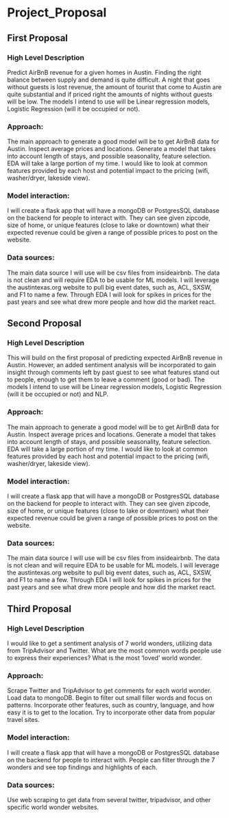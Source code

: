 # Project_Proposal

## First Proposal

### High Level Description

Predict AirBnB revenue for a given homes in Austin.  Finding the right balance between supply and demand is quite difficult.  A night that goes without guests is lost revenue, the amount of tourist that come to Austin are quite substantial and if priced right the amounts of nights without guests will be low.  The models I intend to use will be Linear regression models, Logistic Regression (will it be occupied or not).  

### Approach:

The main approach to generate a good model will be to get AirBnB data for Austin.  Inspect average prices and locations.  Generate a model that takes into account length of stays, and possible seasonality, feature selection. EDA will take a large portion of my time.  I would like to look at common features provided by each host and potential impact to the pricing (wifi, washer/dryer, lakeside view).

### Model interaction:

I will create a flask app that will have a mongoDB or PostgresSQL database on the backend for people to interact with.  They can see given zipcode, size of home, or unique features (close to lake or downtown) what their expected revenue could be given a range of possible prices to post on the website. 

### Data sources:

The main data source I will use will be csv files from insideairbnb.  The data is not clean and will require EDA to be usable for ML models.  I will leverage the austintexas.org website to pull big event dates, such as, ACL, SXSW, and F1 to name a few.  Through EDA I will look for spikes in prices for the past years and see what drew more people and how did the market react. 

## Second Proposal

### High Level Description

This will build on the first proposal of predicting expected AirBnB revenue in Austin.  However, an added sentiment analysis will be incorporated to gain insight through comments left by past guest to see what features stand out to people, enough to get them to leave a comment (good or bad).  The models I intend to use will be Linear regression models, Logistic Regression (will it be occupied or not) and NLP.  

### Approach:

The main approach to generate a good model will be to get AirBnB data for Austin.  Inspect average prices and locations.  Generate a model that takes into account length of stays, and possible seasonality, feature selection. EDA will take a large portion of my time.  I would like to look at common features provided by each host and potential impact to the pricing (wifi, washer/dryer, lakeside view).

### Model interaction:

I will create a flask app that will have a mongoDB or PostgresSQL database on the backend for people to interact with.  They can see given zipcode, size of home, or unique features (close to lake or downtown) what their expected revenue could be given a range of possible prices to post on the website.  

### Data sources:

The main data source I will use will be csv files from insideairbnb.  The data is not clean and will require EDA to be usable for ML models.  I will leverage the austintexas.org website to pull big event dates, such as, ACL, SXSW, and F1 to name a few.  Through EDA I will look for spikes in prices for the past years and see what drew more people and how did the market react.


## Third Proposal

### High Level Description

I would like to get a sentiment analysis of 7 world wonders, utilizing data from TripAdvisor and Twitter.  What are the most common words people use to express their experiences? What is the most ‘loved’ world wonder.    

### Approach:

Scrape Twitter and TripAdvisor to get comments for each world wonder.  Load data to mongoDB.  Begin to filter out small filler words and focus on patterns. Incorporate other features, such as country, language, and how easy it is to get to the location.  Try to incorporate other data from popular travel sites.

### Model interaction:

I will create a flask app that will have a mongoDB or PostgresSQL database on the backend for people to interact with.  People can filter through the 7 wonders and see top findings and highlights of each.  

### Data sources:

Use web scraping to get data from several twitter, tripadvisor, and other specific world wonder websites.  
